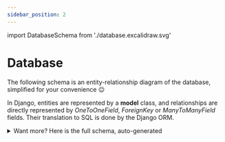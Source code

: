 ```yaml
---
sidebar_position: 2
---
```


import DatabaseSchema from './database.excalidraw.svg'

# Database

The following schema is an entity-relationship diagram of the database,
simplified for your convenience 😉

<DatabaseSchema />

In Django, entities are represented by a **model** class, and relationships are
directly represented by _OneToOneField_, _ForeignKey_ or _ManyToManyField_ fields.
Their translation to SQL is done by the Django ORM.

<details>
<summary>Want more? Here is the full schema, auto-generated</summary>

This schema has been generated by `django-extensions` with the `graphviz` program.
It shows all tables from the database, including the hidden ones created by
Django itself.

[![](./generated_schema.png)](./generated_schema.png)

<details>
<summary>How to generate this schema</summary>

This model has been automatically generated with the method described on
[this post](https://medium.com/@yathomasi1/1-using-django-extensions-to-visualize-the-database-diagram-in-django-application-c5fa7e710e16).

If you have problems in running the method described above, you have to run before the other commands this command:
`sudo apt-get install libgraphviz-dev libpython3.7-dev`

</details>
</details>
